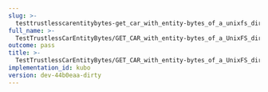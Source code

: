 ```yaml
---
slug: >-
  testtrustlesscarentitybytes-get_car_with_entity-bytes_of_a_unixfs_directory_(accept_header)-header_content-disposition
full_name: >-
  TestTrustlessCarEntityBytes/GET_CAR_with_entity-bytes_of_a_UnixFS_directory_(Accept_Header)/Header_Content-Disposition
outcome: pass
title: >-
  TestTrustlessCarEntityBytes/GET_CAR_with_entity-bytes_of_a_UnixFS_directory_(Accept_Header)/Header_Content-Disposition
implementation_id: kubo
version: dev-44b0eaa-dirty
---
```


